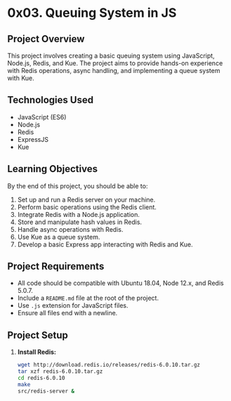 # 0x03. Queuing System in JS

## Project Overview
This project involves creating a basic queuing system using JavaScript, Node.js, Redis, and Kue. The project aims to provide hands-on experience with Redis operations, async handling, and implementing a queue system with Kue.

## Technologies Used
- JavaScript (ES6)
- Node.js
- Redis
- ExpressJS
- Kue

## Learning Objectives
By the end of this project, you should be able to:
1. Set up and run a Redis server on your machine.
2. Perform basic operations using the Redis client.
3. Integrate Redis with a Node.js application.
4. Store and manipulate hash values in Redis.
5. Handle async operations with Redis.
6. Use Kue as a queue system.
7. Develop a basic Express app interacting with Redis and Kue.

## Project Requirements
- All code should be compatible with Ubuntu 18.04, Node 12.x, and Redis 5.0.7.
- Include a `README.md` file at the root of the project.
- Use `.js` extension for JavaScript files.
- Ensure all files end with a newline.

## Project Setup
1. **Install Redis:**
   ```bash
   wget http://download.redis.io/releases/redis-6.0.10.tar.gz
   tar xzf redis-6.0.10.tar.gz
   cd redis-6.0.10
   make
   src/redis-server &

